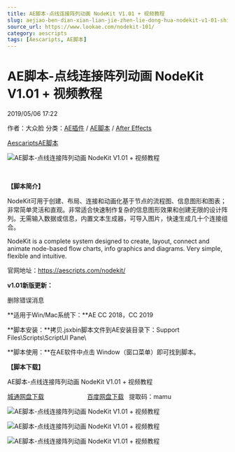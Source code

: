 ```yaml
---
title: AE脚本-点线连接阵列动画 NodeKit V1.01 + 视频教程
slug: aejiao-ben-dian-xian-lian-jie-zhen-lie-dong-hua-nodekit-v1-01-shi-pin-jiao-cheng
source_url: https://www.lookae.com/nodekit-101/
category: aescripts
tags: [Aescaripts, AE脚本]
---
```

# AE脚本-点线连接阵列动画 NodeKit V1.01 + 视频教程

2019/05/06 17:22

作者：大众脸
分类：[AE插件](https://www.lookae.com/after-effects/aechajian/) / [AE脚本](https://www.lookae.com/after-effects/aescripts/) / [After Effects](https://www.lookae.com/after-effects/)

[Aescaripts](https://www.lookae.com/tag/aescaripts/)[AE脚本](https://www.lookae.com/tag/ae%e8%84%9a%e6%9c%ac/)

![AE脚本-点线连接阵列动画 NodeKit V1.01 + 视频教程](https://www.lookae.com/wp-content/uploads/2019/05/NodeKit.jpg "AE脚本-点线连接阵列动画 NodeKit V1.01 + 视频教程-LookAE.com")

﻿

**【脚本简介】**

NodeKit可用于创建、布局、连接和动画化基于节点的流程图、信息图形和图表；非常简单灵活和直观。非常适合快速制作复杂的信息图形效果和创建无限的设计阵列。无需输入数据或信息，内置文本生成器，可导入图片，快速生成几十个连接组合。

NodeKit is a complete system designed to create, layout, connect and animate node-based flow charts, info graphics and diagrams. Very simple, flexible and intuitive.

官网地址：https://aescripts.com/nodekit/

**v1.01新版更新：**

删除错误消息

**适用于Win/Mac系统下：**AE CC 2018，CC 2019

**脚本安装：**拷贝.jsxbin脚本文件到AE安装目录下：Support Files\Scripts\ScriptUI Pane\

**脚本使用：**在AE软件中点击 Window（窗口菜单）即可找到脚本。

**【脚本下载】**

AE脚本-点线连接阵列动画 NodeKit V1.01 + 视频教程

[城通网盘下载](https://lookae.ctfile.com/fs/680462-372780791)                         [百度网盘下载](https://pan.baidu.com/s/1a11t3w32P_7PohvRjnZhSw)   提取码：mamu

![AE脚本-点线连接阵列动画 NodeKit V1.01 + 视频教程](https://aescripts.com/media/catalog/product/n/k/nk_sample_2_2.gif "AE脚本-点线连接阵列动画 NodeKit V1.01 + 视频教程-LookAE.com")

![AE脚本-点线连接阵列动画 NodeKit V1.01 + 视频教程](https://aescripts.com/media/catalog/product/n/k/nk_sample_1_1.gif "AE脚本-点线连接阵列动画 NodeKit V1.01 + 视频教程-LookAE.com")

![AE脚本-点线连接阵列动画 NodeKit V1.01 + 视频教程](https://aescripts.com/media/catalog/product/n/k/nk_sample_3_1.gif "AE脚本-点线连接阵列动画 NodeKit V1.01 + 视频教程-LookAE.com")
